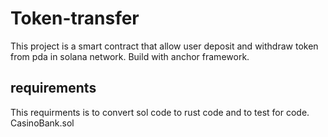 # Token-transfer

This project is a smart contract that allow user deposit and withdraw token from pda in solana network. Build with anchor framework.

## requirements
This requirments is to convert sol code to rust code and to test for code.
CasinoBank.sol
